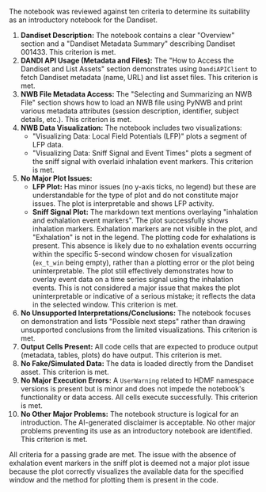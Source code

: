 The notebook was reviewed against ten criteria to determine its suitability as an introductory notebook for the Dandiset.

1.  **Dandiset Description:** The notebook contains a clear "Overview" section and a "Dandiset Metadata Summary" describing Dandiset 001433. This criterion is met.
2.  **DANDI API Usage (Metadata and Files):** The "How to Access the Dandiset and List Assets" section demonstrates using `DandiAPIClient` to fetch Dandiset metadata (name, URL) and list asset files. This criterion is met.
3.  **NWB File Metadata Access:** The "Selecting and Summarizing an NWB File" section shows how to load an NWB file using PyNWB and print various metadata attributes (session description, identifier, subject details, etc.). This criterion is met.
4.  **NWB Data Visualization:** The notebook includes two visualizations:
    *   "Visualizing Data: Local Field Potentials (LFP)" plots a segment of LFP data.
    *   "Visualizing Data: Sniff Signal and Event Times" plots a segment of the sniff signal with overlaid inhalation event markers.
    This criterion is met.
5.  **No Major Plot Issues:**
    *   **LFP Plot:** Has minor issues (no y-axis ticks, no legend) but these are understandable for the type of plot and do not constitute major issues. The plot is interpretable and shows LFP activity.
    *   **Sniff Signal Plot:** The markdown text mentions overlaying "inhalation and exhalation event markers". The plot successfully shows inhalation markers. Exhalation markers are not visible in the plot, and "Exhalation" is not in the legend. The plotting code for exhalations is present. This absence is likely due to no exhalation events occurring within the specific 5-second window chosen for visualization (`ex_t_win` being empty), rather than a plotting error or the plot being uninterpretable. The plot still effectively demonstrates how to overlay event data on a time series signal using the inhalation events. This is not considered a major issue that makes the plot uninterpretable or indicative of a serious mistake; it reflects the data in the selected window.
    This criterion is met.
6.  **No Unsupported Interpretations/Conclusions:** The notebook focuses on demonstration and lists "Possible next steps" rather than drawing unsupported conclusions from the limited visualizations. This criterion is met.
7.  **Output Cells Present:** All code cells that are expected to produce output (metadata, tables, plots) do have output. This criterion is met.
8.  **No Fake/Simulated Data:** The data is loaded directly from the Dandiset asset. This criterion is met.
9.  **No Major Execution Errors:** A `UserWarning` related to HDMF namespace versions is present but is minor and does not impede the notebook's functionality or data access. All cells execute successfully. This criterion is met.
10. **No Other Major Problems:** The notebook structure is logical for an introduction. The AI-generated disclaimer is acceptable. No other major problems preventing its use as an introductory notebook are identified. This criterion is met.

All criteria for a passing grade are met. The issue with the absence of exhalation event markers in the sniff plot is deemed not a major plot issue because the plot correctly visualizes the available data for the specified window and the method for plotting them is present in the code.